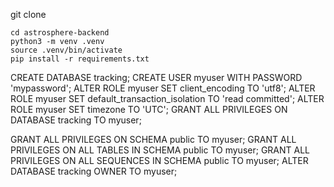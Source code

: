 git clone
```
cd astrosphere-backend
python3 -m venv .venv
source .venv/bin/activate
pip install -r requirements.txt
```
CREATE DATABASE tracking;
CREATE USER myuser WITH PASSWORD 'mypassword';
ALTER ROLE myuser SET client_encoding TO 'utf8';
ALTER ROLE myuser SET default_transaction_isolation TO 'read committed';
ALTER ROLE myuser SET timezone TO 'UTC';
GRANT ALL PRIVILEGES ON DATABASE tracking TO myuser;


GRANT ALL PRIVILEGES ON SCHEMA public TO myuser;
GRANT ALL PRIVILEGES ON ALL TABLES IN SCHEMA public TO myuser;
GRANT ALL PRIVILEGES ON ALL SEQUENCES IN SCHEMA public TO myuser;
ALTER DATABASE tracking OWNER TO myuser; 
